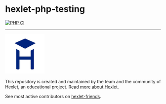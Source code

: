 # hexlet-php-testing

[![PHP CI](https://github.com/hexlet-components/hexlet-php-testing/actions/workflows/workflow.yml/badge.svg)](https://github.com/hexlet-components/hexlet-php-testing/actions/workflows/workflow.yml)

---

[![Hexlet Ltd. logo](https://raw.githubusercontent.com/Hexlet/assets/master/images/hexlet_logo128.png)](https://hexlet.io/pages/about?utm_source=github&utm_medium=link&utm_campaign=hexlet-php-testing
)

This repository is created and maintained by the team and the community of Hexlet, an educational project. [Read more about Hexlet](https://hexlet.io/pages/about?utm_source=github&utm_medium=link&utm_campaign=hexlet-php-testing
).

See most active contributors on [hexlet-friends](https://friends.hexlet.io/).
